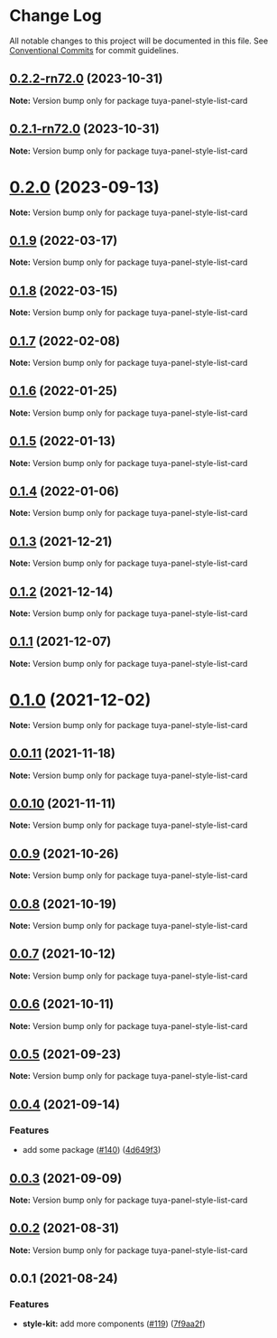# Change Log

All notable changes to this project will be documented in this file.
See [Conventional Commits](https://conventionalcommits.org) for commit guidelines.

## [0.2.2-rn72.0](https://github.com/tuya/tuya-panel-kit/compare/tuya-panel-style-list-card@0.2.1-rn72.0...tuya-panel-style-list-card@0.2.2-rn72.0) (2023-10-31)

**Note:** Version bump only for package tuya-panel-style-list-card





## [0.2.1-rn72.0](https://github.com/tuya/tuya-panel-kit/compare/tuya-panel-style-list-card@0.2.0...tuya-panel-style-list-card@0.2.1-rn72.0) (2023-10-31)

**Note:** Version bump only for package tuya-panel-style-list-card





# [0.2.0](https://github.com/tuya/tuya-panel-kit/compare/tuya-panel-style-list-card@0.1.9...tuya-panel-style-list-card@0.2.0) (2023-09-13)

**Note:** Version bump only for package tuya-panel-style-list-card





## [0.1.9](https://github.com/tuya/tuya-panel-kit/compare/tuya-panel-style-list-card@0.1.8...tuya-panel-style-list-card@0.1.9) (2022-03-17)

**Note:** Version bump only for package tuya-panel-style-list-card





## [0.1.8](https://github.com/tuya/tuya-panel-kit/compare/tuya-panel-style-list-card@0.1.7...tuya-panel-style-list-card@0.1.8) (2022-03-15)

**Note:** Version bump only for package tuya-panel-style-list-card





## [0.1.7](https://github.com/tuya/tuya-panel-kit/compare/tuya-panel-style-list-card@0.1.6...tuya-panel-style-list-card@0.1.7) (2022-02-08)

**Note:** Version bump only for package tuya-panel-style-list-card





## [0.1.6](https://github.com/tuya/tuya-panel-kit/compare/tuya-panel-style-list-card@0.1.5...tuya-panel-style-list-card@0.1.6) (2022-01-25)

**Note:** Version bump only for package tuya-panel-style-list-card





## [0.1.5](https://github.com/tuya/tuya-panel-kit/compare/tuya-panel-style-list-card@0.1.4...tuya-panel-style-list-card@0.1.5) (2022-01-13)

**Note:** Version bump only for package tuya-panel-style-list-card





## [0.1.4](https://github.com/tuya/tuya-panel-kit/compare/tuya-panel-style-list-card@0.1.3...tuya-panel-style-list-card@0.1.4) (2022-01-06)

**Note:** Version bump only for package tuya-panel-style-list-card





## [0.1.3](https://github.com/tuya/tuya-panel-kit/compare/tuya-panel-style-list-card@0.1.2...tuya-panel-style-list-card@0.1.3) (2021-12-21)

**Note:** Version bump only for package tuya-panel-style-list-card





## [0.1.2](https://github.com/tuya/tuya-panel-kit/compare/tuya-panel-style-list-card@0.1.1...tuya-panel-style-list-card@0.1.2) (2021-12-14)

**Note:** Version bump only for package tuya-panel-style-list-card





## [0.1.1](https://github.com/tuya/tuya-panel-kit/compare/tuya-panel-style-list-card@0.0.11...tuya-panel-style-list-card@0.1.1) (2021-12-07)

**Note:** Version bump only for package tuya-panel-style-list-card





# [0.1.0](https://github.com/tuya/tuya-panel-kit/compare/tuya-panel-style-list-card@0.0.11...tuya-panel-style-list-card@0.1.0) (2021-12-02)

**Note:** Version bump only for package tuya-panel-style-list-card





## [0.0.11](https://github.com/tuya/tuya-panel-kit/compare/tuya-panel-style-list-card@0.0.10...tuya-panel-style-list-card@0.0.11) (2021-11-18)

**Note:** Version bump only for package tuya-panel-style-list-card





## [0.0.10](https://github.com/tuya/tuya-panel-kit/compare/tuya-panel-style-list-card@0.0.9...tuya-panel-style-list-card@0.0.10) (2021-11-11)

**Note:** Version bump only for package tuya-panel-style-list-card





## [0.0.9](https://github.com/tuya/tuya-panel-kit/compare/tuya-panel-style-list-card@0.0.8...tuya-panel-style-list-card@0.0.9) (2021-10-26)

**Note:** Version bump only for package tuya-panel-style-list-card





## [0.0.8](https://github.com/tuya/tuya-panel-kit/compare/tuya-panel-style-list-card@0.0.6...tuya-panel-style-list-card@0.0.8) (2021-10-19)

**Note:** Version bump only for package tuya-panel-style-list-card





## [0.0.7](https://github.com/tuya/tuya-panel-kit/compare/tuya-panel-style-list-card@0.0.6...tuya-panel-style-list-card@0.0.7) (2021-10-12)

**Note:** Version bump only for package tuya-panel-style-list-card





## [0.0.6](https://github.com/tuya/tuya-panel-kit/compare/tuya-panel-style-list-card@0.0.5...tuya-panel-style-list-card@0.0.6) (2021-10-11)

**Note:** Version bump only for package tuya-panel-style-list-card





## [0.0.5](https://github.com/tuya/tuya-panel-kit/compare/tuya-panel-style-list-card@0.0.4...tuya-panel-style-list-card@0.0.5) (2021-09-23)

**Note:** Version bump only for package tuya-panel-style-list-card





## [0.0.4](https://github.com/tuya/tuya-panel-kit/compare/tuya-panel-style-list-card@0.0.3...tuya-panel-style-list-card@0.0.4) (2021-09-14)


### Features

* add some package ([#140](https://github.com/tuya/tuya-panel-kit/issues/140)) ([4d649f3](https://github.com/tuya/tuya-panel-kit/commit/4d649f3020ac96bc9aa16c0d27f925b13244317c))





## [0.0.3](https://github.com/tuya/tuya-panel-kit/compare/tuya-panel-style-list-card@0.0.2...tuya-panel-style-list-card@0.0.3) (2021-09-09)

**Note:** Version bump only for package tuya-panel-style-list-card





## [0.0.2](https://github.com/tuya/tuya-panel-kit/compare/tuya-panel-style-list-card@0.0.1...tuya-panel-style-list-card@0.0.2) (2021-08-31)

**Note:** Version bump only for package tuya-panel-style-list-card





## 0.0.1 (2021-08-24)


### Features

* **style-kit:** add more components ([#119](https://github.com/tuya/tuya-panel-kit/issues/119)) ([7f9aa2f](https://github.com/tuya/tuya-panel-kit/commit/7f9aa2fecf01c73760eeb88fcc09703ccef3afca))
